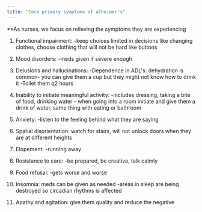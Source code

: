 ```yaml
---
title: "Core primary symptoms of alheimer's"
---
```

**As nurses, we focus on relieving the symptoms they are experiencing

1) Functional impairment:
-keep choices limited in decisions like changing clothes, choose clothing that will not be hard like buttons

2) Mood disorders: 
-meds given if severe enough

3) Delusions and hallucinations:
-Dependence in ADL's: dehydration is common- you can give them a cup but they might not know how to drink it
-Toilet them q2 hours 

4) Inability to initiate meaningful activity:
-includes dressing, taking a bite of food, drinking water - when going into a room initiate and give them a drink of water, same thing with eating or bathroom

5) Anxiety: 
-listen to the feeling behind what they are saying 

6) Spatial disorientation: 
watch for stairs, will not unlock doors when they are at different heights

7) Elopement: 
-running away

8) Resistance to care: 
-be prepared, be creative, talk calmly

9) Food refusal: 
-gets worse and worse

10) Insomnia: 
meds can be given as needed
-areas in sleep are being destroyed so circadian rhythms is affected

11) Apathy and agitation:
give them quality and reduce the negative

